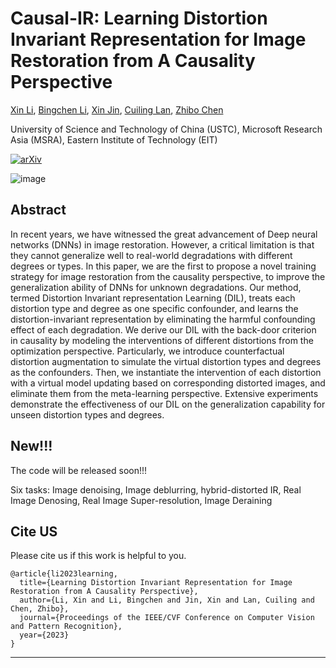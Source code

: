 # Causal-IR: Learning Distortion Invariant Representation for Image Restoration from A Causality Perspective
[Xin Li](http://home.ustc.edu.cn/~lixin666/), [Bingchen Li](), [Xin Jin](http://home.ustc.edu.cn/~jinxustc/), [Cuiling Lan](https://scholar.google.com/citations?user=XZugqiwAAAAJ&hl=en), [Zhibo Chen](https://scholar.google.com/citations?user=1ayDJfsAAAAJ&hl=en)

University of Science and Technology of China (USTC), Microsoft Research Asia (MSRA), Eastern Institute of Technology (EIT) 

[![arXiv](https://img.shields.io/badge/arXiv-Paper-<COLOR>.svg)](https://arxiv.org/pdf/2303.06859.pdf)


![image](https://github.com/lixinustc/Casual-IR-DIL/blob/main/figs/visualization.png)

## Abstract
In recent years, we have witnessed the great advancement of Deep neural networks (DNNs) in image restoration. However, a critical limitation is that they cannot generalize well to real-world degradations with different degrees or types. In this paper, we are the first to propose a novel training strategy for image restoration from the causality perspective, to improve the generalization ability of DNNs for unknown degradations. Our method, termed Distortion Invariant representation Learning (DIL), treats each distortion type and degree as one specific confounder, and learns the distortion-invariant representation by eliminating the harmful confounding effect of each degradation. We derive our DIL with the back-door criterion in causality by modeling the interventions of different distortions from the optimization perspective. Particularly, we introduce counterfactual distortion augmentation to simulate the virtual distortion types and degrees as the confounders. Then, we instantiate the intervention of each distortion with a virtual model updating based on corresponding distorted images, and eliminate them from the meta-learning perspective. Extensive experiments demonstrate the effectiveness of our DIL on the generalization capability for unseen distortion types and degrees.

## New!!!
The code will be released soon!!! 

Six tasks: Image denoising, Image deblurring, hybrid-distorted IR, Real Image Denosing, Real Image Super-resolution, Image Deraining

## Cite US
Please cite us if this work is helpful to you.


```
@article{li2023learning,
  title={Learning Distortion Invariant Representation for Image Restoration from A Causality Perspective},
  author={Li, Xin and Li, Bingchen and Jin, Xin and Lan, Cuiling and Chen, Zhibo},
  journal={Proceedings of the IEEE/CVF Conference on Computer Vision and Pattern Recognition},
  year={2023}
}
```


---
